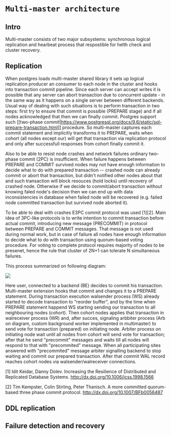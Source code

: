 # `Multi-master architecture`

## Intro

Multi-master consists of two major subsystems: synchronous logical replication and hearbeat process that
respostible for helth check and cluster recovery.

## Replication

When postgres loads multi-master shared library it sets up logical replication producer an consumer to each node in the cluster and hooks into transaction commit pipeline. Since each server can accept writes it is possible that any server can abort transaction due to concurrent update - in the same way as it happens on a single server between different backends. Usual way of dealing with such situations is to perform transaction in two steps: first try to ensure that commit is possible (PREPARE stage) and if all nodes acknowledged that then we can finally commit. Postgres support such [[two-phase commit|https://www.postgresql.org/docs/9.6/static/sql-prepare-transaction.html]] procedure. So multi-master captures each commit statement and implicitly transforms it to PREPARE, waits when cohort (all nodes except our) will get that transaction via replication protocol and only after successfull responses from cohort finally commit it.

Also to be able to resist node crashes and network failures ordinary two-phase commit (2PC) is insufficient. When failure happens between PREPARE and COMMIT survived nodes may not have enough information to decide what to do with prepared transaction -- crashed node can already commit or abort that transaction, but didn't notified other nodes about that and such transaction will block resouces (hold locks) until recovery of crashed node. Otherwise if we decide to commit/abort transaction without knowing faled node's decision then we can end up with data inconsistencies in database when failed node will be recovered (e.g. failed node committed transaction but survived node aborted it).

To be able to deal with crashes E3PC commit protocol was used [1][2]. Main idea of 3PC-like protocols is to write intention to commit transaction before actual commit, introducing new message (PRECOMMIT) in protocol between PREPARE and COMMIT messages. That message is not used during normal work, but in case of failure all nodes have enough information to decide what to do with transaction using quorum-based voting procedure. For voting to complete protocol requires majority of nodes to be presenet, hence the rule that cluster of 2N+1 can tolerate N simultaneous failures.

This process summarized on following diagram:

![](https://cdn.rawgit.com/postgrespro/postgres_cluster/fac1e9fa/contrib/mmts/doc/mmts_commit.svg)

Here user, connected to a backend (BE) decides to commit his transaction. Multi-master extension hooks that commit and changes it to a PREPARE statement. During transaction execution walsender process (WS) already started to decode transaction to "reorder buffer", and by the time when PREPARE statement happend WS starting sending our transaction to all neighbouring nodes (cohort). Then cohort nodes applies that transaction in walreceiver process (WR) and, after succes, signaling arbbiter process (Arb on diagram, custom background worker implemented in multimaster) to send vote for transaction (prepared) on initiating node.
Arbiter process on initiating node wait until all nodes from cohort will send vote for transaction; after that he send "precommit" messages and waits till all nodes will respond to that with "precommited" message.
When all participating sites answered with "precommited" message arbiter signalling backend to stop waiting and commit our prepared transaction.
After that commit WAL record reaches cohort nodes via walsender/walreceiver connections.

[1] Idit Keidar, Danny Dolev. Increasing the Resilience of Distributed and Replicated Database Systems. http://dx.doi.org/10.1006/jcss.1998.1566

[2] Tim Kempster, Colin Stirling, Peter Thanisch. A more committed quorum-based three phase commit protocol. http://dx.doi.org/10.1007/BFb0056487


## DDL replication

## Failure detection and recovery



